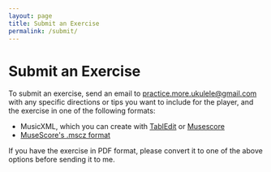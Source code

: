 ```yaml
---
layout: page
title: Submit an Exercise
permalink: /submit/
---
```


# Submit an Exercise

To submit an exercise, send an email to practice.more.ukulele@gmail.com with any specific directions or tips you want to include for the player, and the exercise in one of the following formats:

- MusicXML, which you can create with [TablEdit](http://www.tabledit.com/) or [Musescore](https://www.musescore.com)
- [MuseScore's .mscz format](https://www.musescore.com)

If you have the exercise in PDF format, please convert it to one of the above options before sending it to me.